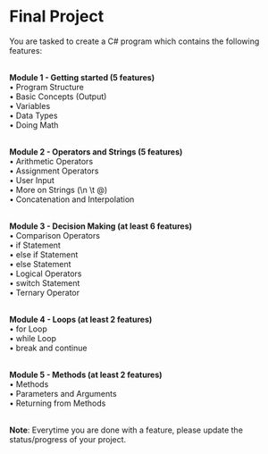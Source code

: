 # Final Project
You are tasked to create a C# program which contains the following features:<br><br>

<b>Module 1 - Getting started (5 features)</b><br>
• Program Structure<br>
• Basic Concepts (Output)<br>
• Variables<br>
• Data Types<br>
• Doing Math<br><br>

<b>Module 2 - Operators and Strings (5 features)</b><br>
• Arithmetic Operators<br>
• Assignment Operators<br>
• User Input<br>
• More on Strings (\n \t @)<br>
• Concatenation and Interpolation<br><br>

<b>Module 3 - Decision Making (at least 6 features)</b><br>
• Comparison Operators<br>
• if Statement<br>
• else if Statement<br>
• else Statement<br>
• Logical Operators<br>
• switch Statement<br>
• Ternary Operator<br><br>

<b>Module 4 - Loops (at least 2 features)</b><br>
• for Loop<br>
• while Loop<br>
• break and continue<br><br>

<b>Module 5 - Methods (at least 2 features)</b><br>
• Methods<br>
• Parameters and Arguments<br>
• Returning from Methods<br><br>

<b>Note</b>: Everytime you are done with a feature, please update the status/progress of your project.
